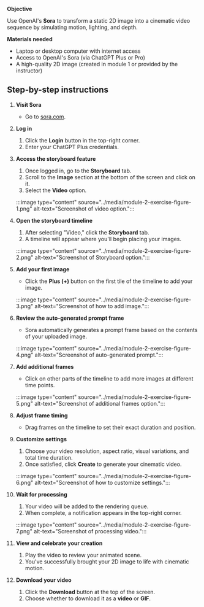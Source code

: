 **Objective**

Use OpenAI's **Sora** to transform a static 2D image into a cinematic video sequence by simulating motion, lighting, and depth.  
 
**Materials needed**

- Laptop or desktop computer with internet access  
- Access to OpenAI's Sora (via ChatGPT Plus or Pro)  
- A high-quality 2D image (created in module 1 or provided by the instructor)  

## Step-by-step instructions  

1. **Visit Sora**  
   - Go to [sora.com](https://sora.com).  

1. **Log in**  
   1. Click the **Login** button in the top-right corner.  
   1. Enter your ChatGPT Plus credentials.  

1. **Access the storyboard feature**  
   1. Once logged in, go to the **Storyboard** tab.  
   1. Scroll to the **Image** section at the bottom of the screen and click on it.  
   1. Select the **Video** option.  

   :::image type="content" source="../media/module-2-exercise-figure-1.png" alt-text="Screenshot of video option.":::

1. **Open the storyboard timeline**  
   1. After selecting "Video," click the **Storyboard** tab.  
   1. A timeline will appear where you'll begin placing your images.  

   :::image type="content" source="../media/module-2-exercise-figure-2.png" alt-text="Screenshot of Storyboard option.":::  

1. **Add your first image**  
   - Click the **Plus (+)** button on the first tile of the timeline to add your image.  

   :::image type="content" source="../media/module-2-exercise-figure-3.png" alt-text="Screenshot of how to add image.":::  

1. **Review the auto-generated prompt frame**  
   - Sora automatically generates a prompt frame based on the contents of your uploaded image.  

   :::image type="content" source="../media/module-2-exercise-figure-4.png" alt-text="Screenshot of auto-generated prompt.":::  

1. **Add additional frames**  
   - Click on other parts of the timeline to add more images at different time points.  

   :::image type="content" source="../media/module-2-exercise-figure-5.png" alt-text="Screenshot of additional frames option.":::  

1. **Adjust frame timing**  
   - Drag frames on the timeline to set their exact duration and position.  

1. **Customize settings**  
   1. Choose your video resolution, aspect ratio, visual variations, and total time duration.  
   1. Once satisfied, click **Create** to generate your cinematic video.  

   :::image type="content" source="../media/module-2-exercise-figure-6.png" alt-text="Screenshot of how to customize settings.":::  

1. **Wait for processing**  
    1. Your video will be added to the rendering queue.  
    1. When complete, a notification appears in the top-right corner.  

    :::image type="content" source="../media/module-2-exercise-figure-7.png" alt-text="Screenshot of processing video.":::

1. **View and celebrate your creation**  
    1. Play the video to review your animated scene.  
    1. You've successfully brought your 2D image to life with cinematic motion.  

1. **Download your video**  
    1. Click the **Download** button at the top of the screen.  
    1. Choose whether to download it as a **video** or **GIF**.
